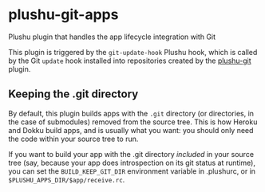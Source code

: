 # plushu-git-apps

Plushu plugin that handles the app lifecycle integration with Git

This plugin is triggered by the `git-update-hook` Plushu hook, which is called
by the Git `update` hook installed into repositories created by the
[plushu-git][] plugin.

[plushu-git]: https://github.com/plushu/plushu-git

## Keeping the .git directory

By default, this plugin builds apps with the `.git` directory (or directories,
in the case of submodules) removed from the source tree. This is how Heroku and
Dokku build apps, and is usually what you want: you should only need the code
within your source tree to run.

If you want to build your app with the .git directory *included* in your source
tree (say, because your app does introspection on its git status at runtime),
you can set the `BUILD_KEEP_GIT_DIR` environment variable in .plushurc, or in
`$PLUSHU_APPS_DIR/$app/receive.rc`.
